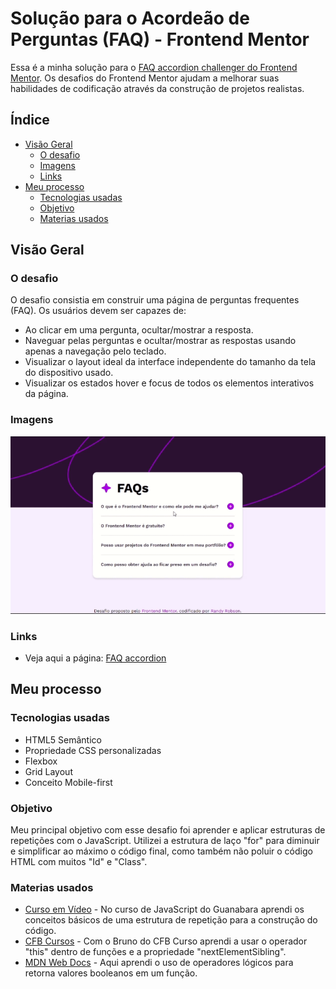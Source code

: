 # Solução para o Acordeão de Perguntas (FAQ) - Frontend Mentor

Essa é a minha solução para o [FAQ accordion challenger do Frontend Mentor](https://www.frontendmentor.io/challenges/faq-accordion-wyfFdeBwBz). Os desafios do Frontend Mentor ajudam a melhorar suas habilidades de codificação através da construção de projetos realistas.

## Índice

- [Visão Geral](#visão-geral)
  - [O desafio](#o-desafio)
  - [Imagens](#imagens)
  - [Links](#links)
- [Meu processo](#meu-processo)
  - [Tecnologias usadas](#tecnologias-usadas)
  - [Objetivo](#objetivo)
  - [Materias usados](#materias-usados)


## Visão Geral

### O desafio

O desafio consistia em construir uma página de perguntas frequentes (FAQ). Os usuários devem ser capazes de:

- Ao clicar em uma pergunta, ocultar/mostrar a resposta.
- Naveguar pelas perguntas e ocultar/mostrar as respostas usando apenas a navegação pelo teclado.
- Visualizar o layout ideal da interface independente do tamanho da tela do dispositivo usado.
- Visualizar os estados hover e focus de todos os elementos interativos da página.


### Imagens

<img src="design/design.gif">


### Links

- Veja aqui a página: [FAQ accordion](https://randyrobson.github.io/faq-accordion-frontend-mentor/index.html)

## Meu processo

### Tecnologias usadas

- HTML5 Semântico
- Propriedade CSS personalizadas
- Flexbox
- Grid Layout
- Conceito Mobile-first


### Objetivo

Meu principal objetivo com esse desafio foi aprender e aplicar estruturas de repetições com o JavaScript. Utilizei a estrutura de laço "for" para diminuir e simplificar ao máximo o código final, como também não poluir o código HTML com muitos "Id" e "Class".



### Materias usados

- [Curso em Vídeo](https://www.youtube.com/playlist?list=PLHz_AreHm4dlsK3Nr9GVvXCbpQyHQl1o1) - No curso de JavaScript do Guanabara aprendi os conceitos básicos de uma estrutura de repetição para a construção do código.
- [CFB Cursos](https://www.youtube.com/playlist?list=PLx4x_zx8csUg_AxxbVWHEyAJ6cBdsYc0T) - Com o Bruno do CFB Curso aprendi a usar o operador "this" dentro de funções e a propriedade "nextElementSibling".
- [MDN Web Docs](https://developer.mozilla.org/pt-BR/docs/Web/JavaScript/Guide/Expressions_and_Operators) - Aqui aprendi o uso de operadores lógicos para retorna valores booleanos em um função.

 
